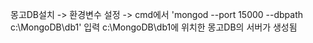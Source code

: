 
몽고DB설치 -> 환경변수 설정 -> cmd에서 'mongod --port 15000 --dbpath c:\MongoDB\db1' 입력  c:\MongoDB\db1에 위치한 몽고DB의 서버가 생성됨